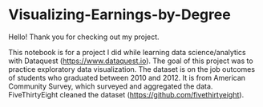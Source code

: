 # Visualizing-Earnings-by-Degree

Hello! Thank you for checking out my project.

This notebook is for a project I did while learning data science/analytics with Dataquest (https://www.dataquest.io). The goal of this project was to practice exploratory data visualization. The dataset is on the job outcomes of students who graduated between 2010 and 2012. It is from American Community Survey, which surveyed and aggregated the data. FiveThirtyEight cleaned the dataset (https://github.com/fivethirtyeight).
